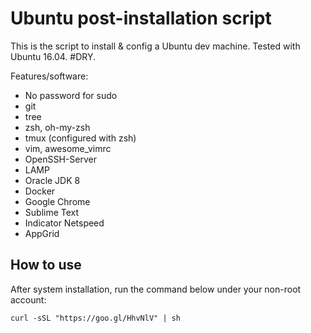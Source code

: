 # Ubuntu post-installation script
This is the script to install & config a Ubuntu dev machine. Tested with Ubuntu 16.04. #DRY.

Features/software:
* No password for sudo
* git
* tree
* zsh, oh-my-zsh
* tmux (configured with zsh)
* vim, awesome_vimrc
* OpenSSH-Server
* LAMP
* Oracle JDK 8 
* Docker
* Google Chrome
* Sublime Text 
* Indicator Netspeed 
* AppGrid


## How to use
After system installation, run the command below under your non-root account:
```
curl -sSL "https://goo.gl/HhvNlV" | sh
```
